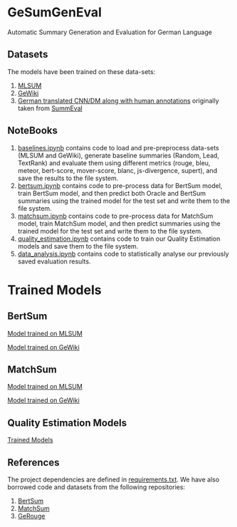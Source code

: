 # GeSumGenEval
Automatic Summary Generation and Evaluation for German Language

## Datasets
The models have been trained on these data-sets:
1. [MLSUM](https://huggingface.co/datasets/mlsum)
2. [GeWiki](https://github.com/domfr/GeWiki)
3. [German translated CNN/DM along with human annotations](data/transl_20210228a.json) originally taken from [SummEval](https://github.com/Yale-LILY/SummEval#human-annotations)

## NoteBooks
1. [baselines.ipynb](src/Baselines.ipynb) contains code to load and pre-preprocess data-sets (MLSUM and GeWiki), generate baseline summaries (Random, Lead, TextRank) and evaluate them using different metrics (rouge, bleu, meteor, bert-score, mover-score, blanc, js-divergence, supert), and save the results to the file system.
2. [bertsum.ipynb](src/bertsum.ipynb) contains code to pre-process data for BertSum model, train BertSum model, and then predict both Oracle and BertSum summaries using the trained model for the test set and write them to the file system.
3. [matchsum.ipynb](src/matchsum.ipynb) contains code to pre-process data for MatchSum model, train MatchSum model, and then predict summaries using the trained model for the test set and write them to the file system.
4. [quality_estimation.ipynb](src/quality_estimation.ipynb) contains code to train our Quality Estimation models and save them to the file system.
5. [data_analysis.ipynb](src/data_analysis.ipynb) contains code to statistically analyse our previously saved evaluation results.

# Trained Models 
## BertSum
[Model trained on MLSUM](https://drive.google.com/file/d/11O1VPrgWejtH0Ka79n6cj0VAt-yU3-rS)

[Model trained on GeWiki](https://drive.google.com/file/d/18fVRV-dLlbM5DraXhkB7T3DbZS8E4LTh)

## MatchSum
[Model trained on MLSUM](https://drive.google.com/file/d/1-bLrOEeK_HcAjTtNKuUIKgD8bf0p_a8J)

[Model trained on GeWiki](https://drive.google.com/file/d/1-PTTL61P9R-ElG8NXIOcZWPGRS8q_tsp)

## Quality Estimation Models
[Trained Models](https://drive.google.com/drive/folders/1FzMNzBHCZPvMHBgfhjesOyF8YRjzxKQ7)

## References
The project dependencies are defined in [requirements.txt](requirements.txt). We have also borrowed code and datasets from the following repositories:

1. [BertSum](https://github.com/nlpyang/BertSum)
2. [MatchSum](https://github.com/maszhongming/MatchSum)
3. [GeRouge](https://github.com/domfr/GeRouge)
